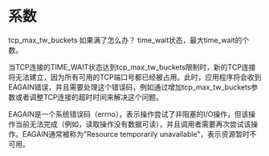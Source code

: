 # 系数
tcp_max_tw_buckets 如果满了怎么办？ time_wait状态，最大time_wait的个数。

当TCP连接的TIME_WAIT状态达到tcp_max_tw_buckets限制时，新的TCP连接将无法建立，因为所有可用的TCP端口号都已经被占用。此时，应用程序将会收到EAGAIN错误，并且需要处理这个错误码，例如通过增加tcp_max_tw_buckets参数或者调整TCP连接的超时时间来解决这个问题。

EAGAIN是一个系统错误码（errno），表示操作尝试了非阻塞的I/O操作，但该操作当前无法完成（例如，读取操作没有数据可读），并且调用者需要再次尝试该操作。EAGAIN通常被称为"Resource temporarily unavailable"，表示资源暂时不可用。

